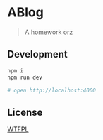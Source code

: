 # ABlog

> A homework orz

## Development

```sh
npm i
npm run dev

# open http://localhost:4000
```

## License
[WTFPL](http://www.wtfpl.net/wp-content/uploads/2012/12/wtfpl-strip.jpg)
